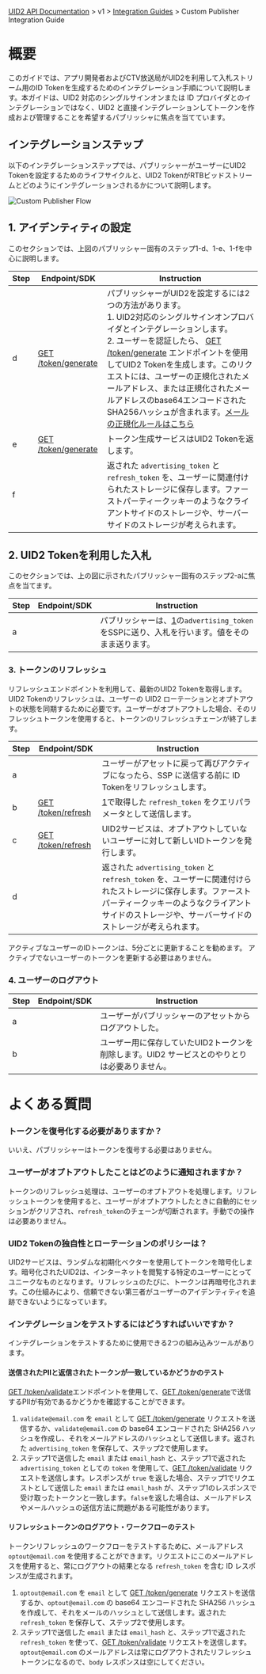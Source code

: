 [UID2 API Documentation](../../README.md) > v1 > [Integration Guides](README.md) > Custom Publisher Integration Guide

# 概要

このガイドでは、アプリ開発者およびCTV放送局がUID2を利用して入札ストリーム用のID Tokenを生成するためのインテグレーション手順について説明します。本ガイドは、UID2 対応のシングルサインオンまたは ID プロバイダとのインテグレーションではなく、UID2 と直接インテグレーションしてトークンを作成および管理することを希望するパブリッシャに焦点を当てています。

## インテグレーションステップ

以下のインテグレーションステップでは、パブリッシャーがユーザーにUID2 Tokenを設定するためのライフサイクルと、UID2 TokenがRTBビッドストリームとどのようにインテグレーションされるかについて説明します。

![Custom Publisher Flow](https://mermaid.ink/svg/eyJjb2RlIjoiICBzZXF1ZW5jZURpYWdyYW1cbiAgICBwYXJ0aWNpcGFudCBVIGFzIOODpuODvOOCtuODvFxuICAgIHBhcnRpY2lwYW50IFAgYXMg44OR44OW44Oq44OD44K344Oj44O8XG4gICAgcGFydGljaXBhbnQgVUlEMiBhcyBVSUQyIFNlcnZpY2VcbiAgICBwYXJ0aWNpcGFudCBTU1BcbiAgICBOb3RlIG92ZXIgVSxTU1A6IDEuIOOCouOCpOODh-ODs-ODhuOCo-ODhuOCo-OBruioreWumlxuICAgIFUtPj4rUDogMS1hLiDjg6bjg7zjgrbjg7zjgYzjg5Hjg5bjg6rjg4Pjgrfjg6Pjg7zjga7jgqLjgrvjg4Pjg4jjgavjgqLjgq_jgrvjgrnjgZfjgb7jgZnjgIJcbiAgICBQLT4-LVU6IDEtYi4g44OR44OW44Oq44OD44K344Oj44O844Gv44CB44Kq44O844OX44Oz44Gq44Kk44Oz44K_44O844ON44OD44OI44Gu5L6h5YCk5Lqk5o-b44KS6Kqs5piO44GX44CB44Ot44Kw44Kk44Oz44KS6KaB5rGC44GX44G-44GZ44CCXG4gICAgYWN0aXZhdGUgVVxuICAgIFUtPj5QOiAxLWMuIOODpuODvOOCtuODvOOBr-iqjeiovOOCkuihjOOBhOOAgVVJRDLjga7kvZzmiJDjgpLoqLHlj6_jgZfjgb7jgZnjgIJcbiAgICBkZWFjdGl2YXRlIFVcbiAgICBhY3RpdmF0ZSBQXG4gICAgUC0-PlVJRDI6IDEtZC4g44OR44OW44Oq44OD44K344Oj44O844Gv44CB44Om44O844K244O844GuUElJ44KS44OI44O844Kv44Oz55Sf5oiQ44K144O844OT44K544Gr6YCB44KK44G-44GZ44CCXG4gICAgZGVhY3RpdmF0ZSBQXG4gICAgYWN0aXZhdGUgVUlEMlxuICAgIFVJRDItPj5QOiAxLWUuIOODiOODvOOCr-ODs-eUn-aIkOOCteODvOODk-OCueOBr1VJRDIgVG9rZW7jgpLov5TjgZfjgb7jgZnjgIJcbiAgICBkZWFjdGl2YXRlIFVJRDJcbiAgICBhY3RpdmF0ZSBQXG4gICAgUC0-PlU6IDEtZi4g44OR44OW44Oq44OD44K344Oj44O844Gv44CB44Om44O844K244O844GrVUlEMuOCkuioreWumuOBl-OBvuOBmeOAglxuICAgIGRlYWN0aXZhdGUgUFxuICAgIE5vdGUgb3ZlciBVLFNTUDogMi4gVUlEMiBUb2tlbuOCkuWIqeeUqOOBl-OBn-WFpeacrVxuXG4gICAgUC0-PlNTUDogMi1hLiDjg5Hjg5bjg6rjg4Pjgrfjg6Pjg7zjga_jgIFVSUQyIFRva2Vu44KS5L2_44Gj44Gm5bqD5ZGK55SoU1NQ44KS5ZG844Gz5Ye644GX44G-44GZ44CCXG4gICAgYWN0aXZhdGUgU1NQXG4gICAgU1NQLT4-UDogMi1iLiBTU1Djga_jgIHooajnpLrjgZnjgovluoPlkYrjgpLov5TjgZfjgb7jgZnjgIJcbiAgICBkZWFjdGl2YXRlIFNTUFxuICAgIGFjdGl2YXRlIFBcbiAgICBQLT4-VTogMi1jLiDjg5Hjg5bjg6rjg4Pjgrfjg6Pjg7zjga_jgIHjg6bjg7zjgrbjg7zjgavluoPlkYrjgpLooajnpLrjgZfjgb7jgZnjgIJcbiAgICBkZWFjdGl2YXRlIFBcblxuICAgIE5vdGUgb3ZlciBVLFNTUDogMy4g44OI44O844Kv44Oz44Gu44Oq44OV44Os44OD44K344OlXG4gICAgVS0-PlA6IDMtYS4g44Om44O844K244O844Gv44OR44OW44Oq44OD44K344Oj44O844Gu44Ki44K744OD44OI44Gr5oi744KK44G-44GZ44CCXG4gICAgYWN0aXZhdGUgUFxuICAgIFAtPj5VSUQyOiAzLWIuIOODkeODluODquODg-OCt-ODo-ODvOOBr-ODquODleODrOODg-OCt-ODpeODiOODvOOCr-ODs-OCkuS9v-OBo-OBpuOAgeODpuODvOOCtuODvOOBruaWsOOBl-OBhElE44OI44O844Kv44Oz44KS6KaB5rGC44GX44G-44GZ44CCXG4gICAgZGVhY3RpdmF0ZSBQXG4gICAgYWN0aXZhdGUgVUlEMlxuICAgIFVJRDItPj5QOiAzLWMuIOODpuODvOOCtuODvOOBjOOCquODl-ODiOOCouOCpuODiOOBl-OBpuOBhOOBquOBhOWgtOWQiOOAgeODquODleODrOODg-OCt-ODpeODiOODvOOCr-ODs-ODu-OCteODvOODk-OCueOBr-aWsOOBl-OBhElE44OI44O844Kv44Oz44KS6L-U44GX44G-44GZ44CCXG4gICAgZGVhY3RpdmF0ZSBVSUQyXG4gICAgYWN0aXZhdGUgUFxuICAgIFAtPj5VOiAzLWQuIOODkeODluODquODg-OCt-ODo-ODvOOBr-OAgeODpuODvOOCtuODvOOBq-aWsOOBl-OBhFVJRDLjgpLoqK3lrprjgZfjgb7jgZnjgIJcbiAgICBkZWFjdGl2YXRlIFBcblxuICAgIE5vdGUgb3ZlciBVLFNTUDogNC4g44Om44O844K244O844Ot44Kw44Ki44Km44OIXG4gICAgVS0-PlA6IDQtYS4g44Om44O844K244O844GM44OR44OW44Oq44OD44K344Oj44O844Gu44Ki44K744OD44OI44GL44KJ44Ot44Kw44Ki44Km44OI44GX44G-44GZ44CCXG4gICAgYWN0aXZhdGUgUFxuICAgIFAtPj5VOiA0LWIuIOODpuODvOOCtuODvOOBrklE44GM44Kv44Oq44Ki44GV44KM44G-44GZ44CCXG4gICAgZGVhY3RpdmF0ZSBQIiwibWVybWFpZCI6eyJ0aGVtZSI6ImZvcmVzdCJ9LCJ1cGRhdGVFZGl0b3IiOmZhbHNlLCJhdXRvU3luYyI6dHJ1ZSwidXBkYXRlRGlhZ3JhbSI6ZmFsc2V9)

## 1. アイデンティティの設定

このセクションでは、上図のパブリッシャー固有のステップ1-d、1-e、1-fを中心に説明します。

| Step | Endpoint/SDK | Instruction |
| --- | --- | --- |
| d | [GET /token/generate](../endpoints/get-token-generate.md) | パブリッシャーがUID2を設定するには2つの方法があります。<br>1. UID2対応のシングルサインオンプロバイダとインテグレーションします。<br>2. ユーザーを認証したら、 [GET /token/generate](../endpoints/get-token-generate.md) エンドポイントを使用してUID2 Tokenを生成します。このリクエストには、ユーザーの正規化されたメールアドレス、または正規化されたメールアドレスのbase64エンコードされたSHA256ハッシュが含まれます。[メールの正規化ルールはこちら](../../README.md#emailnormalization) |
| e | [GET /token/generate](../endpoints/get-token-generate.md) | トークン生成サービスはUID2 Tokenを返します。 |
| f |  | 返された `advertising_token` と `refresh_token` を、ユーザーに関連付けられたストレージに保存します。ファーストパーティークッキーのようなクライアントサイドのストレージや、サーバーサイドのストレージが考えられます。 |

## 2. UID2 Tokenを利用した入札

このセクションでは、上の図に示されたパブリッシャー固有のステップ2-aに焦点を当てます。

| Step | Endpoint/SDK | Instruction |
| --- | --- | --- |
| a | | パブリッシャーは、[1](#1-establish-identity)の`advertising_token`をSSPに送り、入札を行います。値をそのまま送ります。 |

### 3. トークンのリフレッシュ

リフレッシュエンドポイントを利用して、最新のUID2 Tokenを取得します。UID2 Tokenのリフレッシュは、ユーザーの UID2 ローテーションとオプトアウトの状態を同期するために必要です。ユーザーがオプトアウトした場合、そのリフレッシュトークンを使用すると、トークンのリフレッシュチェーンが終了します。

| Step | Endpoint/SDK | Instruction |
| --- | --- | --- |
| a | | ユーザーがアセットに戻って再びアクティブになったら、SSP に送信する前に ID Tokenをリフレッシュします。 |
| b | [GET /token/refresh](../endpoints/get-token-refresh.md)  | [1](#1-establish-identity)で取得した `refresh_token` をクエリパラメータとして送信します。 |
| c | [GET /token/refresh](../endpoints/get-token-refresh.md) | UID2サービスは、オプトアウトしていないユーザーに対して新しいIDトークンを発行します。 |
| d | | 返された `advertising_token` と `refresh_token` を、ユーザーに関連付けられたストレージに保存します。ファーストパーティークッキーのようなクライアントサイドのストレージや、サーバーサイドのストレージが考えられます。 |

アクティブなユーザーのIDトークンは、5分ごとに更新することを勧めます。
アクティブでないユーザーのトークンを更新する必要はありません。

### 4. ユーザーのログアウト

| Step | Endpoint/SDK | Instruction |
| --- | --- | --- |
| a |  | ユーザーがパブリッシャーのアセットからログアウトした。 |
| b |  | ユーザー用に保存していたUID2トークンを削除します。UID2 サービスとのやりとりは必要ありません。 |

# よくある質問

### トークンを復号化する必要がありますか？
いいえ、パブリッシャーはトークンを復号する必要はありません。

### ユーザーがオプトアウトしたことはどのように通知されますか？
トークンのリフレッシュ処理は、ユーザーのオプトアウトを処理します。リフレッシュトークンを使用すると、ユーザーがオプトアウトしたときに自動的にセッションがクリアされ、``refresh_token``のチェーンが切断されます。手動での操作は必要ありません。

### UID2 Tokenの独自性とローテーションのポリシーは？
UID2サービスは、ランダムな初期化ベクターを使用してトークンを暗号化します。暗号化されたUID2は、インターネットを閲覧する特定のユーザーにとってユニークなものとなります。リフレッシュのたびに、トークンは再暗号化されます。この仕組みにより、信頼できない第三者がユーザーのアイデンティティを追跡できないようになっています。

### インテグレーションをテストするにはどうすればいいですか？
インテグレーションをテストするために使用できる2つの組み込みツールがあります。

#### 送信されたPIIと返信されたトークンが一致しているかどうかのテスト
[GET /token/validate](../endpoints/get-token-validate.md)エンドポイントを使用して、[GET /token/generate](../endpoints/get-token-generate.md)で送信するPIIが有効であるかどうかを確認することができます。

1. `validate@email.com` を `email` として [GET /token/generate](../endpoints/get-token-generate.md) リクエストを送信するか、`validate@email.com` の base64 エンコードされた SHA256 ハッシュを作成し、それをメールアドレスのハッシュとして送信します。返された `advertising_token` を保存して、ステップ2で使用します。
2. ステップ1で送信した `email` または `email_hash` と、ステップ1で返された `advertising_token` としての `token` を使用して、[GET /token/validate](../endpoints/get-token-validate.md) リクエストを送信します。レスポンスが `true` を返した場合、ステップ1でリクエストとして送信した `email` または `email_hash` が、ステップ1のレスポンスで受け取ったトークンと一致します。`false`を返した場合は、メールアドレスやメールハッシュの送信方法に問題がある可能性があります。

#### リフレッシュトークンのログアウト・ワークフローのテスト

トークンリフレッシュのワークフローをテストするために、メールアドレス `optout@email.com` を使用することができます。リクエストにこのメールアドレスを使用すると、常にログアウトの結果となる `refresh_token` を含む ID レスポンスが生成されます。

1. `optout@email.com` を `email` として [GET /token/generate](../endpoints/get-token-generate.md) リクエストを送信するか、`optout@email.com` の base64 エンコードされた SHA256 ハッシュを作成して、それをメールのハッシュとして送信します。返された `refresh_token` を保存して、ステップ2で使用します。
2. ステップ1で送信した `email` または `email_hash` と、ステップ1で返された `refresh_token` を使って、[GET /token/validate](../endpoints/get-token-validate.md) リクエストを送信します。`optout@email.com` のメールアドレスは常にログアウトされたリフレッシュトークンになるので、`body` レスポンスは空にしてください。
